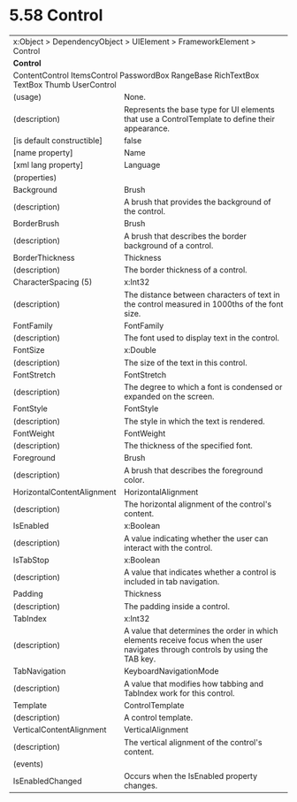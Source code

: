 <html dir="LTR" xmlns:mshelp="http://msdn.microsoft.com/mshelp" xmlns:ddue="http://ddue.schemas.microsoft.com/authoring/2003/5" xmlns:xlink="http://www.w3.org/1999/xlink" xmlns:tool="http://www.microsoft.com/tooltip">

<body>
 <input type="hidden" id="userDataCache" class="userDataStyle">
 <input type="hidden" id="hiddenScrollOffset">
 <img id="dropDownImage" style="display:none; height:0; width:0;" src="../local/drpdown.gif">
 <img id="dropDownHoverImage" style="display:none; height:0; width:0;" src="../local/drpdown_orange.gif">
 <img id="collapseImage" style="display:none; height:0; width:0;" src="../local/collapse.gif">
 <img id="expandImage" style="display:none; height:0; width:0;" src="../local/exp.gif">
 <img id="collapseAllImage" style="display:none; height:0; width:0;" src="../local/collall.gif">
 <img id="expandAllImage" style="display:none; height:0; width:0;" src="../local/expall.gif">
 <img id="copyImage" style="display:none; height:0; width:0;" src="../local/copycode.gif">
 <img id="copyHoverImage" style="display:none; height:0; width:0;" src="../local/copycodeHighlight.gif">
 <div id="header"><h1 class="heading">5.58 Control</h1></div>

 <div id="mainSection">
 <div id="mainBody">
 <div id="allHistory" class="saveHistory" onsave="saveAll()" onload="loadAll()"></div>
 <p xmlns:wsd="http://wsdev.schemas.microsoft.com/authoring/2008/2" xmlns:msxsl="urn:schemas-microsoft-com:xslt" xmlns:script="urn:script" xmlns:build="urn:build">
 </p>
 <div id="sectionSection0" class="section" name="collapseableSection">
 <content xmlns="http://ddue.schemas.microsoft.com/authoring/2003/5" xmlns:wsd="http://wsdev.schemas.microsoft.com/authoring/2008/2" xmlns:msxsl="urn:schemas-microsoft-com:xslt" xmlns:script="urn:script" xmlns:build="urn:build">
 </content>
 </div>
 <div id="sectionSection1" class="section" name="collapseableSection">
 <content xmlns="http://ddue.schemas.microsoft.com/authoring/2003/5" xmlns:wsd="http://wsdev.schemas.microsoft.com/authoring/2008/2" xmlns:msxsl="urn:schemas-microsoft-com:xslt" xmlns:script="urn:script" xmlns:build="urn:build">
 <table class="ProtocolAuthoredTable" xmlns="">
 <tr><td colspan="2">
<mshelp:link keywords="55aacd72-e114-4aa1-b774-3f7ded5e1f7d" tabindex="0">x:Object</mshelp:link> &gt; <mshelp:link keywords="c4d521a5-4c74-448c-997c-0e9e9c99e9b7" tabindex="0">DependencyObject</mshelp:link> &gt; <mshelp:link keywords="053e800a-9c26-4d47-8d3f-4262d9420ea6" tabindex="0">UIElement</mshelp:link> &gt; <mshelp:link keywords="77d2aa00-6f1c-4b4b-9b97-7292afdb6ba3" tabindex="0">FrameworkElement</mshelp:link> &gt; <mshelp:link keywords="71beb975-5456-404d-8b49-5ba1c8fe63de" tabindex="0">Control</mshelp:link> </td>
 </tr>
 <tr><td colspan="2">
 <b>Control</b> </td>
 </tr>
 <tr><td colspan="2">
<mshelp:link keywords="59d5493b-d55c-48fd-803a-cb6e67f1e73f" tabindex="0">ContentControl</mshelp:link> <mshelp:link keywords="4c84ea4a-2998-4569-8ddf-e344af58f49a" tabindex="0">ItemsControl</mshelp:link> <mshelp:link keywords="025d705a-0fe9-4223-b069-c4314e5e9c2b" tabindex="0">PasswordBox</mshelp:link> <mshelp:link keywords="5c48b689-323e-42ef-9a12-6cc58d5733b5" tabindex="0">RangeBase</mshelp:link> <mshelp:link keywords="5e0129ab-3b4d-4aaa-a965-127e5045765d" tabindex="0">RichTextBox</mshelp:link> <mshelp:link keywords="f45956d3-9e81-4d99-b3b9-a5bad3803983" tabindex="0">TextBox</mshelp:link> <mshelp:link keywords="90eab110-4ff3-4443-96ef-feb7277c542e" tabindex="0">Thumb</mshelp:link> <mshelp:link keywords="db05cf81-8f86-4cc5-899d-c7ad6df7d2f1" tabindex="0">UserControl</mshelp:link> </td>
 </tr>
 <tr><td><div class="indent0">(usage)</div></td>
 <td>None.</td>
 </tr>
 <tr><td><div class="indent0">(description)</div></td>
 <td>Represents the base type for UI elements that use a ControlTemplate to define their appearance.</td>
 </tr>
 <tr><td><div class="indent0">[is default constructible]</div></td>
 <td>false</td>
 </tr>
 <tr><td><div class="indent0">[name property]</div></td>
 <td><mshelp:link keywords="eef161d8-02b9-4cb8-a1c3-c509d4caee31" tabindex="0">Name</mshelp:link></td>
 </tr>
 <tr><td><div class="indent0">[xml lang property]</div></td>
 <td><mshelp:link keywords="eef161d8-02b9-4cb8-a1c3-c509d4caee31" tabindex="0">Language</mshelp:link></td>
 </tr>
 <tr><td><div class="indent0">(properties)</div></td>
 <td></td>
 </tr>
 <tr><td><div class="indent2">Background</div></td>
 <td><mshelp:link keywords="a920b39e-6354-4ed3-b532-af46989027e1" tabindex="0">Brush</mshelp:link></td>
 </tr>
 <tr><td><div class="indent4">(description)</div></td>
 <td>A brush that provides the background of the control.</td>
 </tr>
 <tr><td><div class="indent2">BorderBrush</div></td>
 <td><mshelp:link keywords="a920b39e-6354-4ed3-b532-af46989027e1" tabindex="0">Brush</mshelp:link></td>
 </tr>
 <tr><td><div class="indent4">(description)</div></td>
 <td>A brush that describes the border background of a control.</td>
 </tr>
 <tr><td><div class="indent2">BorderThickness</div></td>
 <td><mshelp:link keywords="5101ca90-48bf-4c8b-aef9-fc8d10a94dd1" tabindex="0">Thickness</mshelp:link></td>
 </tr>
 <tr><td><div class="indent4">(description)</div></td>
 <td>The border thickness of a control.</td>
 </tr>
 <tr><td><div class="indent2">CharacterSpacing (5)</div></td>
 <td><mshelp:link keywords="cce6d8dd-4253-4ede-a41c-4194b8fb85ad" tabindex="0">x:Int32</mshelp:link></td>
 </tr>
 <tr><td><div class="indent4">(description)</div></td>
 <td>The distance between characters of text in the control measured in 1000ths of the font size.</td>
 </tr>
 <tr><td><div class="indent2">FontFamily</div></td>
 <td><mshelp:link keywords="d18a5816-8d29-409f-a3e9-b5b6a37f36bc" tabindex="0">FontFamily</mshelp:link></td>
 </tr>
 <tr><td><div class="indent4">(description)</div></td>
 <td>The font used to display text in the control.</td>
 </tr>
 <tr><td><div class="indent2">FontSize</div></td>
 <td><mshelp:link keywords="b4cd2d49-bb12-4f4b-ba12-424f101aa37d" tabindex="0">x:Double</mshelp:link></td>
 </tr>
 <tr><td><div class="indent4">(description)</div></td>
 <td>The size of the text in this control.</td>
 </tr>
 <tr><td><div class="indent2">FontStretch</div></td>
 <td><mshelp:link keywords="aaee43a3-b60c-454e-ab11-6a7752c297da" tabindex="0">FontStretch</mshelp:link></td>
 </tr>
 <tr><td><div class="indent4">(description)</div></td>
 <td>The degree to which a font is condensed or expanded on the screen.</td>
 </tr>
 <tr><td><div class="indent2">FontStyle</div></td>
 <td><mshelp:link keywords="626d44d4-3e4e-46bb-9c5d-9e29d82b01ad" tabindex="0">FontStyle</mshelp:link></td>
 </tr>
 <tr><td><div class="indent4">(description)</div></td>
 <td>The style in which the text is rendered.</td>
 </tr>
 <tr><td><div class="indent2">FontWeight</div></td>
 <td><mshelp:link keywords="f6eb3bef-0513-4397-8186-155ba9f82713" tabindex="0">FontWeight</mshelp:link></td>
 </tr>
 <tr><td><div class="indent4">(description)</div></td>
 <td>The thickness of the specified font.</td>
 </tr>
 <tr><td><div class="indent2">Foreground</div></td>
 <td><mshelp:link keywords="a920b39e-6354-4ed3-b532-af46989027e1" tabindex="0">Brush</mshelp:link></td>
 </tr>
 <tr><td><div class="indent4">(description)</div></td>
 <td>A brush that describes the foreground color.</td>
 </tr>
 <tr><td><div class="indent2">HorizontalContentAlignment</div></td>
 <td><mshelp:link keywords="7b072d0d-a82d-4084-9365-31a5db8aa849" tabindex="0">HorizontalAlignment</mshelp:link></td>
 </tr>
 <tr><td><div class="indent4">(description)</div></td>
 <td>The horizontal alignment of the control's content.</td>
 </tr>
 <tr><td><div class="indent2">IsEnabled</div></td>
 <td><mshelp:link keywords="c052ee98-5d1a-451f-98f3-838ac0dca971" tabindex="0">x:Boolean</mshelp:link></td>
 </tr>
 <tr><td><div class="indent4">(description)</div></td>
 <td>A value indicating whether the user can interact with the control.</td>
 </tr>
 <tr><td><div class="indent2">IsTabStop</div></td>
 <td><mshelp:link keywords="c052ee98-5d1a-451f-98f3-838ac0dca971" tabindex="0">x:Boolean</mshelp:link></td>
 </tr>
 <tr><td><div class="indent4">(description)</div></td>
 <td>A value that indicates whether a control is included in tab navigation.</td>
 </tr>
 <tr><td><div class="indent2">Padding</div></td>
 <td><mshelp:link keywords="5101ca90-48bf-4c8b-aef9-fc8d10a94dd1" tabindex="0">Thickness</mshelp:link></td>
 </tr>
 <tr><td><div class="indent4">(description)</div></td>
 <td>The padding inside a control.</td>
 </tr>
 <tr><td><div class="indent2">TabIndex</div></td>
 <td><mshelp:link keywords="cce6d8dd-4253-4ede-a41c-4194b8fb85ad" tabindex="0">x:Int32</mshelp:link></td>
 </tr>
 <tr><td><div class="indent4">(description)</div></td>
 <td>A value that determines the order in which elements receive focus when the user navigates through controls by using the TAB key.</td>
 </tr>
 <tr><td><div class="indent2">TabNavigation</div></td>
 <td><mshelp:link keywords="5dde1f68-fe90-411c-9b9e-ab6e717adcc4" tabindex="0">KeyboardNavigationMode</mshelp:link></td>
 </tr>
 <tr><td><div class="indent4">(description)</div></td>
 <td>A value that modifies how tabbing and TabIndex work for this control.</td>
 </tr>
 <tr><td><div class="indent2">Template</div></td>
 <td><mshelp:link keywords="22e701f5-2109-4300-bd80-2c83e5a83989" tabindex="0">ControlTemplate</mshelp:link></td>
 </tr>
 <tr><td><div class="indent4">(description)</div></td>
 <td>A control template.</td>
 </tr>
 <tr><td><div class="indent2">VerticalContentAlignment</div></td>
 <td><mshelp:link keywords="fd5a8b6c-eaf7-4fb3-8606-24f26120d277" tabindex="0">VerticalAlignment</mshelp:link></td>
 </tr>
 <tr><td><div class="indent4">(description)</div></td>
 <td>The vertical alignment of the control's content.</td>
 </tr>
 <tr><td><div class="indent0">(events)</div></td>
 <td></td>
 </tr>
 <tr><td><div class="indent2">IsEnabledChanged</div></td>
 <td>Occurs when the IsEnabled property changes.</td>
 </tr>
</table>
 </content>
 </div>
 <!--[if gte IE 5]>
 <tool:tip element="languageFilterToolTip" avoidmouse="false"/>
 <![endif]-->
 </div>
 <a name="feedback"></a><span></span>
 </div>
</body></html>
